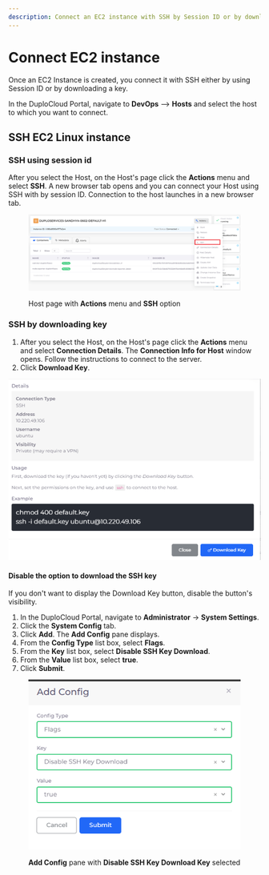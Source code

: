 ```yaml
---
description: Connect an EC2 instance with SSH by Session ID or by downloading a key
---
```


# Connect EC2 instance

Once an EC2 Instance is created, you connect it with SSH either by using Session ID or by downloading a key.

In the DuploCloud Portal, navigate to **DevOps** --> **Hosts** and select the host to which you want to connect.

## SSH EC2 Linux instance

### SSH using session id

After you select the Host, on the Host's page click the **Actions** menu and select **SSH**. A new browser tab opens and you can connect your Host using SSH with by session ID. Connection to the host launches in a new browser tab.

<figure><img src="../../../.gitbook/assets/SSH1.png" alt=""><figcaption><p>Host page with <strong>Actions</strong> menu and <strong>SSH</strong> option</p></figcaption></figure>

### &#x20;SSH by downloading key

1. After you select the Host, on the Host's page click the **Actions** menu and select **Connection Details**. The **Connection Info for Host** window opens. Follow the instructions to connect to the server.
2. Click **Download Key**.



![Connection Info for Host window with Download Key button](<../../../.gitbook/assets/image (1) (1) (2).png>)



#### Disable the option to download the SSH key

If you don't want to display the Download Key button, disable the button's visibility.

1. In the DuploCloud Portal, navigate to **Administrator** -> **System Settings**.
2. Click the **System Config** tab.
3. Click **Add**. The **Add Config** pane displays.
4. From the **Config Type** list box, select **Flags**.
5. From the **Key** list box, select **Disable SSH Key Download**.
6. From the **Value** list box, select **true**.
7. Click **Submit**.

<figure><img src="../../../.gitbook/assets/image (2) (6).png" alt=""><figcaption><p><strong>Add Config</strong> pane with <strong>Disable SSH Key Download Key</strong> selected</p></figcaption></figure>
